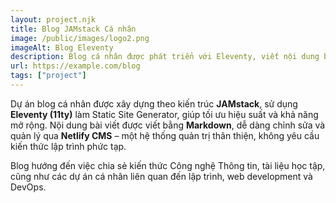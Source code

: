 ```yaml
---
layout: project.njk
title: Blog JAMstack Cá nhân
image: /public/images/logo2.png
imageAlt: Blog Eleventy
description: Blog cá nhân được phát triển với Eleventy, viết nội dung bằng Markdown và quản lý bằng Netlify CMS.
url: https://example.com/blog
tags: ["project"]
---
```


Dự án blog cá nhân được xây dựng theo kiến trúc **JAMstack**, sử dụng **Eleventy (11ty)** làm Static Site Generator, giúp tối ưu hiệu suất và khả năng mở rộng. Nội dung bài viết được viết bằng **Markdown**, dễ dàng chỉnh sửa và quản lý qua **Netlify CMS** – một hệ thống quản trị thân thiện, không yêu cầu kiến thức lập trình phức tạp.

Blog hướng đến việc chia sẻ kiến thức Công nghệ Thông tin, tài liệu học tập, cũng như các dự án cá nhân liên quan đến lập trình, web development và DevOps.
